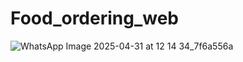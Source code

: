 # Food_ordering_web

![WhatsApp Image 2025-04-31 at 12 14 34_7f6a556a](https://github.com/user-attachments/assets/06f6422f-2fa0-4b6f-a6b1-ff1fce770392)
